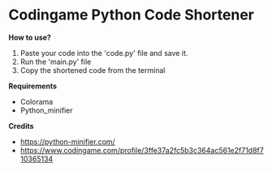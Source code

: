 # **Codingame Python Code Shortener**
**How to use?**
 1. Paste your code into the 'code.py' file and save it.
 2. Run the 'main.py' file
 3. Copy the shortened code from the terminal

**Requirements**
 - Colorama
 - Python_minifier
 
 **Credits**
 - https://python-minifier.com/
 - https://www.codingame.com/profile/3ffe37a2fc5b3c364ac561e2f71d8f710365134
